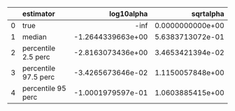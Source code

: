 |    | estimator            |          log10alpha |        sqrtalpha |
|---:|:---------------------|--------------------:|-----------------:|
|  0 | true                 | -inf                | 0.0000000000e+00 |
|  1 | median               |   -1.2644339663e+00 | 5.6383713072e-01 |
|  2 | percentile 2.5 perc  |   -2.8163073436e+00 | 3.4653421394e-02 |
|  3 | percentile 97.5 perc |   -3.4265673646e-02 | 1.1150057848e+00 |
|  4 | percentile 95 perc   |   -1.0001979597e-01 | 1.0603885415e+00 |